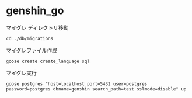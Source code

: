 # genshin_go
マイグレ
ディレクトリ移動
```
cd ./db/migrations
```
マイグレファイル作成
```
goose create create_language sql
```
マイグレ実行
```
goose postgres "host=localhost port=5432 user=postgres password=postgres dbname=genshin search_path=test sslmode=disable" up
```
